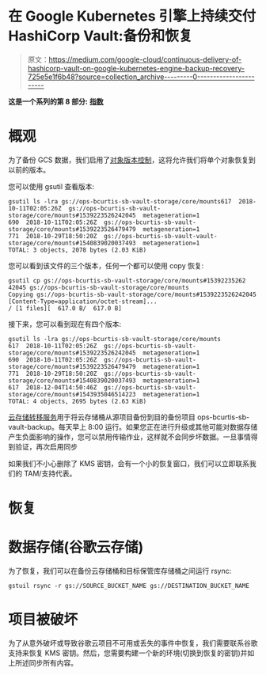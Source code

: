 # 在 Google Kubernetes 引擎上持续交付 HashiCorp Vault:备份和恢复

> 原文：<https://medium.com/google-cloud/continuous-delivery-of-hashicorp-vault-on-google-kubernetes-engine-backup-recovery-725e5e1f6b48?source=collection_archive---------0----------------------->

**这是一个系列的第 8 部分:** [**指数**](/@blzysh/continuous-delivery-of-hashicorp-vault-on-google-kubernetes-engine-bcbf4e75f0f6)

# 概观

为了备份 GCS 数据，我们启用了[对象版本控制](https://cloud.google.com/storage/docs/object-versioning)，这将允许我们将单个对象恢复到以前的版本。

您可以使用 gsutil 查看版本:

```
gsutil ls -lra gs://ops-bcurtis-sb-vault-storage/core/mounts617  2018-10-11T02:05:26Z  gs://ops-bcurtis-sb-vault-storage/core/mounts#1539223526242045  metageneration=1
690  2018-10-11T02:05:26Z  gs://ops-bcurtis-sb-vault-storage/core/mounts#1539223526479479  metageneration=1
771  2018-10-29T18:50:20Z  gs://ops-bcurtis-sb-vault-vault-storage/core/mounts#1540839020037493  metageneration=1
TOTAL: 3 objects, 2078 bytes (2.03 KiB)
```

您可以看到该文件的三个版本，任何一个都可以使用 copy 恢复:

```
gsutil cp gs://ops-bcurtis-sb-vault-storage/core/mounts#15392235262
42045 gs://ops-bcurtis-sb-vault-storage/core/mounts
Copying gs://ops-bcurtis-sb-vault-storage/core/mounts#1539223526242045 [Content-Type=application/octet-stream]...
/ [1 files][  617.0 B/  617.0 B]
```

接下来，您可以看到现在有四个版本:

```
gsutil ls -lra gs://ops-bcurtis-sb-vault-storage/core/mounts
617  2018-10-11T02:05:26Z  gs://ops-bcurtis-sb-vault-storage/core/mounts#1539223526242045  metageneration=1
690  2018-10-11T02:05:26Z  gs://ops-bcurtis-sb-vault-storage/core/mounts#1539223526479479  metageneration=1
771  2018-10-29T18:50:20Z  gs://ops-bcurtis-sb-vault-storage/core/mounts#1540839020037493  metageneration=1
617  2018-12-04T14:50:46Z  gs://ops-bcurtis-sb-vault-storage/core/mounts#1543935046514223  metageneration=1
TOTAL: 4 objects, 2695 bytes (2.63 KiB)
```

[云存储转移服务](https://cloud.google.com/storage-transfer/docs/overview)用于将云存储桶从源项目备份到目的备份项目 ops-bcurtis-sb-vault-backup。每天早上 8:00 运行。如果您正在进行升级或其他可能对数据存储产生负面影响的操作，您可以禁用传输作业，这样就不会同步坏数据。一旦事情得到验证，再次启用同步

如果我们不小心删除了 KMS 密钥，会有一个小的恢复窗口，我们可以立即联系我们的 TAM/支持代表。

# 恢复

# 数据存储(谷歌云存储)

为了恢复，我们可以在备份云存储桶和目标保管库存储桶之间运行 rsync:

```
gstuil rsync -r gs://SOURCE_BUCKET_NAME gs://DESTINATION_BUCKET_NAME
```

# 项目被破坏

为了从意外破坏或导致谷歌云项目不可用或丢失的事件中恢复，我们需要联系谷歌支持来恢复 KMS 密钥。然后，您需要构建一个新的环境(切换到恢复的密钥)并如上所述同步所有内容。